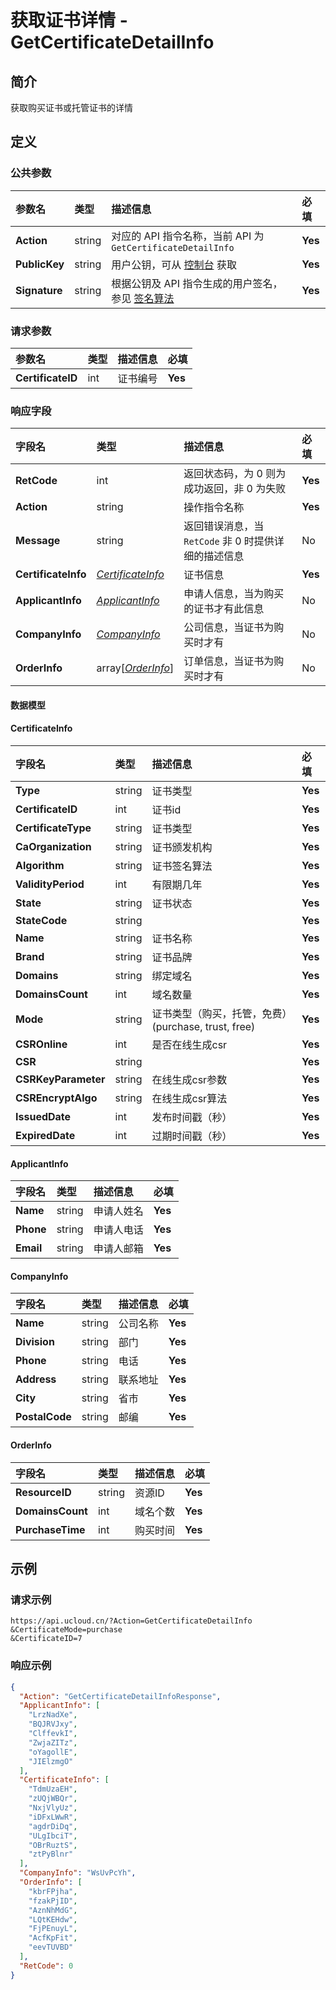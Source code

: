 # 获取证书详情 - GetCertificateDetailInfo

## 简介

获取购买证书或托管证书的详情









## 定义

### 公共参数

| 参数名 | 类型 | 描述信息 | 必填 |
|:---|:---|:---|:---|
| **Action**     | string  | 对应的 API 指令名称，当前 API 为 `GetCertificateDetailInfo`                        | **Yes** |
| **PublicKey**  | string  | 用户公钥，可从 [控制台](https://console.ucloud.cn/uapi/apikey) 获取                                             | **Yes** |
| **Signature**  | string  | 根据公钥及 API 指令生成的用户签名，参见 [签名算法](api/summary/signature.md)  | **Yes** |

### 请求参数

| 参数名 | 类型 | 描述信息 | 必填 |
|:---|:---|:---|:---|
| **CertificateID** | int | 证书编号 |**Yes**|

### 响应字段

| 字段名 | 类型 | 描述信息 | 必填 |
|:---|:---|:---|:---|
| **RetCode** | int | 返回状态码，为 0 则为成功返回，非 0 为失败 |**Yes**|
| **Action** | string | 操作指令名称 |**Yes**|
| **Message** | string | 返回错误消息，当 `RetCode` 非 0 时提供详细的描述信息 |No|
| **CertificateInfo** | [*CertificateInfo*](#CertificateInfo) | 证书信息 |**Yes**|
| **ApplicantInfo** | [*ApplicantInfo*](#ApplicantInfo) | 申请人信息，当为购买的证书才有此信息 |No|
| **CompanyInfo** | [*CompanyInfo*](#CompanyInfo) | 公司信息，当证书为购买时才有 |No|
| **OrderInfo** | array[[*OrderInfo*](#OrderInfo)] | 订单信息，当证书为购买时才有 |No|

#### 数据模型


#### CertificateInfo

| 字段名 | 类型 | 描述信息 | 必填 |
|:---|:---|:---|:---|
| **Type** | string | 证书类型 |**Yes**|
| **CertificateID** | int | 证书id |**Yes**|
| **CertificateType** | string | 证书类型 |**Yes**|
| **CaOrganization** | string | 证书颁发机构 |**Yes**|
| **Algorithm** | string | 证书签名算法 |**Yes**|
| **ValidityPeriod** | int | 有限期几年 |**Yes**|
| **State** | string | 证书状态 |**Yes**|
| **StateCode** | string |  |**Yes**|
| **Name** | string | 证书名称 |**Yes**|
| **Brand** | string | 证书品牌 |**Yes**|
| **Domains** | string | 绑定域名 |**Yes**|
| **DomainsCount** | int | 域名数量 |**Yes**|
| **Mode** | string | 证书类型（购买，托管，免费）(purchase, trust, free) |**Yes**|
| **CSROnline** | int | 是否在线生成csr |**Yes**|
| **CSR** | string |  |**Yes**|
| **CSRKeyParameter** | string | 在线生成csr参数 |**Yes**|
| **CSREncryptAlgo** | string | 在线生成csr算法 |**Yes**|
| **IssuedDate** | int | 发布时间戳（秒） |**Yes**|
| **ExpiredDate** | int | 过期时间戳（秒） |**Yes**|

#### ApplicantInfo

| 字段名 | 类型 | 描述信息 | 必填 |
|:---|:---|:---|:---|
| **Name** | string | 申请人姓名 |**Yes**|
| **Phone** | string | 申请人电话 |**Yes**|
| **Email** | string | 申请人邮箱 |**Yes**|

#### CompanyInfo

| 字段名 | 类型 | 描述信息 | 必填 |
|:---|:---|:---|:---|
| **Name** | string | 公司名称 |**Yes**|
| **Division** | string | 部门 |**Yes**|
| **Phone** | string | 电话 |**Yes**|
| **Address** | string | 联系地址 |**Yes**|
| **City** | string | 省市 |**Yes**|
| **PostalCode** | string | 邮编 |**Yes**|

#### OrderInfo

| 字段名 | 类型 | 描述信息 | 必填 |
|:---|:---|:---|:---|
| **ResourceID** | string | 资源ID |**Yes**|
| **DomainsCount** | int | 域名个数 |**Yes**|
| **PurchaseTime** | int | 购买时间 |**Yes**|

## 示例

### 请求示例
    
```
https://api.ucloud.cn/?Action=GetCertificateDetailInfo
&CertificateMode=purchase
&CertificateID=7
```

### 响应示例
    
```json
{
  "Action": "GetCertificateDetailInfoResponse",
  "ApplicantInfo": [
    "LrzNadXe",
    "BQJRVJxy",
    "ClffevkI",
    "ZwjaZITz",
    "oYagollE",
    "JIElzmgO"
  ],
  "CertificateInfo": [
    "TdmUzaEH",
    "zUQjWBQr",
    "NxjVlyUz",
    "iDFxLWwR",
    "agdrDiDq",
    "ULgIbciT",
    "OBrRuztS",
    "ztPyBlnr"
  ],
  "CompanyInfo": "WsUvPcYh",
  "OrderInfo": [
    "kbrFPjha",
    "fzakPjID",
    "AznNhMdG",
    "LQtKEHdw",
    "FjPEnuyL",
    "AcfKpFit",
    "eevTUVBD"
  ],
  "RetCode": 0
}
```





